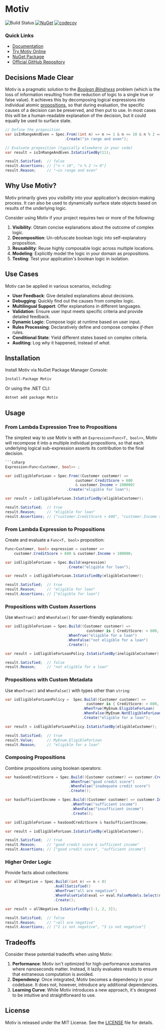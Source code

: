 # Motiv

![Build Status](https://github.com/karlssberg/Motiv/actions/workflows/dotnet.yml/badge.svg) [![NuGet](https://img.shields.io/nuget/v/Motiv.svg)](https://www.nuget.org/packages/Motiv/) [![codecov](https://codecov.io/gh/karlssberg/Motiv/graph/badge.svg?token=XNN34D2JIP)](https://codecov.io/gh/karlssberg/Motiv)
### Quick Links

- [Documentation](https://karlssberg.github.io/Motiv/)
- [Try Motiv Online](https://dotnetfiddle.net/knykpD)
- [NuGet Package](https://www.nuget.org/packages/Motiv/)
- [Official GitHub Repository](https://github.com/karlssberg/Motiv)

## Decisions Made Clear

Motiv is a pragmatic solution to the _[Boolean Blindness](https://existentialtype.wordpress.com/2011/03/15/boolean-blindness/)_
problem (which is the loss of information resulting from the reduction of logic to a single true or false value).
It achieves this by decomposing logical expressions into individual atomic [propositions](https://en.wikipedia.org/wiki/Proposition),
so that during evaluation, the specific causes of a decision can be preserved, and then put to use.
In most cases this will be a human-readable explanation of the decision, but it could equally be used to surface state.

```csharp
// Define the proposition
var isInRangeAndEven = Spec.From((int n) => n >= 1 & n <= 10 & n % 2 == 0)
                           .Create("in range and even");

// Evaluate proposition (typically elsewhere in your code)
var result = isInRangeAndEven.IsSatisfiedBy(11);

result.Satisfied;  // false
result.Assertions; // ["n > 10", "n % 2 != 0"]
result.Reason;     // "¬in range and even"
```

## Why Use Motiv?

Motiv primarily gives you visibility into your application's decision-making process.
It can also be used to dynamically surface state objects based on results of the underlying logic.

Consider using Motiv if your project requires two or more of the following:

1. **Visibility**: Obtain concise explanations about the outcome of complex logic.
2. **Decomposition**: Un-obfuscate boolean logic into self-explanatory proposition.
3. **Reusability**: Reuse highly composable logic across multiple locations.
4. **Modeling**: Explicitly model the logic in your domain as propositions.
5. **Testing**: Test your application's boolean logic in isolation.

## Use Cases

Motiv can be applied in various scenarios, including:

* **User Feedback**: Give detailed explanations about decisions.
* **Debugging**: Quickly find out the causes from complex logic.
* **Multilingual Support**: Offer explanations in different languages.
* **Validation**: Ensure user input meets specific criteria and provide detailed feedback.
* **Dynamic Logic**: Compose logic at runtime based on user input.
* **Rules Processing**: Declaratively define and compose complex _if-then_ rules.
* **Conditional State**: Yield different states based on complex criteria.
* **Auditing**: Log _why_ it happened, instead of _what_.

## Installation

Install Motiv via NuGet Package Manager Console:
```bash
Install-Package Motiv
```
Or using the .NET CLI:
```bash
dotnet add package Motiv
```

## Usage

### From Lambda Expression Tree to Propositions

The simplest way to use Motiv is with an `Expression<Func<T, bool>>`,
Motiv will recompose it into a multiple individual propositions,
so that each underlying logical sub-expression asserts its contribution to the final decision.

```csharp
```csharp
Expression<Func<Customer, bool>> ;

var isEligibleForLoan = Spec.From((Customer customer) =>
                                customer.CreditScore > 600
                                & customer.Income > 100000)
                            .Create("eligible for loan");

var result = isEligibleForLoan.IsSatisfiedBy(eligibleCustomer);

result.Satisfied;  // true
result.Reason;     // "eligible for loan"
result.Assertions; // ["customer.CreditScore > 600", "customer.Income > 100000"]
```

### From Lambda Expression to Propositions

Create and evaluate a `Func<T, bool>` proposition:

```csharp
Func<Customer, bool> expression = customer =>
    customer.CreditScore > 600 & customer.Income > 100000;

var isEligibleForLoan = Spec.Build(expression)
                            .Create("eligible for loan");

var result = isEligibleForLoan.IsSatisfiedBy(eligibleCustomer);

result.Satisfied;  // true
result.Reason;     // "eligible for loan"
result.Assertions; // ["eligible for loan"]
```

### Propositions with Custom Assertions

Use `WhenTrue()` and `WhenFalse()` for user-friendly explanations:

```csharp
var isEligibleForLoan = Spec.Build((Customer customer) =>
                                     customer is { CreditScore: > 600, Income: > 100000 })
                            .WhenTrue("eligible for a loan")
                            .WhenFalse("not eligible for a loan")
                            .Create();

var result = isEligibleForLoanPolicy.IsSatisfiedBy(ineligibleCustomer);

result.Satisfied;  // false
result.Reason;     // "not eligible for a loan"
```

### Propositions with Custom Metadata

Use `WhenTrue()` and `WhenFalse()` with types other than `string`:

```csharp
var isEligibleForLoanPolicy =  Spec.Build((Customer customer) =>
                                     customer is { CreditScore: > 600, Income: > 100000 })
                                   .WhenTrue(MyEnum.EligibleForLoan)
                                   .WhenFalse(MyEnum.NotEligibleForLoan)
                                   .Create("eligible for a loan");

var result = isEligibleForLoanPolicy.IsSatisfiedBy(eligibleCustomer);

result.Satisfied;  // true
result.Value;      // MyEnum.EligibleForLoan
result.Reason;     // "eligible for a loan"
```

### Composing Propositions

Combine propositions using boolean operators:

```csharp
var hasGoodCreditScore = Spec.Build((Customer customer) => customer.CreditScore > 600)
                             .WhenTrue("good credit score")
                             .WhenFalse("inadequate credit score")
                             .Create();

var hasSufficientIncome = Spec.Build((Customer customer) => customer.Income > 100000)
                              .WhenTrue("sufficient income")
                              .WhenFalse("insufficient income")
                              .Create();

var isEligibleForLoan = hasGoodCreditScore & hasSufficientIncome;

var result = isEligibleForLoan.IsSatisfiedBy(eligibleCustomer);

result.Satisfied;  // true
result.Reason;     // "good credit score & sufficient income"
result.Assertions; // ["good credit score", "sufficient income"]
```

### Higher Order Logic

Provide facts about collections:

```csharp
var allNegative = Spec.Build((int n) => n < 0)
                      .AsAllSatisfied()
                      .WhenTrue("all are negative")
                      .WhenFalseYield(eval => eval.FalseModels.Select(n => $"{n} is not negative"))
                      .Create();

var result = allNegative.IsSatisfiedBy([-1, 2, 3]);

result.Satisfied;  // false
result.Reason;     // "¬all are negative"
result.Assertions; // ["2 is not negative", "3 is not negative"]
```

## Tradeoffs

Consider these potential tradeoffs when using Motiv:

1. **Performance**: Motiv isn't optimized for high-performance scenarios where nanoseconds matter.
    Instead, it lazily evaluates results to ensure that extraneous computation is avoided.
2. **Dependency**: Once integrated, Motiv becomes a dependency in your codebase.
    It does not, however, introduce any additional dependencies.
3. **Learning Curve**: While Motiv introduces a new approach, it's designed to be intuitive and straightforward to use.

## License

Motiv is released under the MIT License. See the [LICENSE](./LICENSE) file for details.
